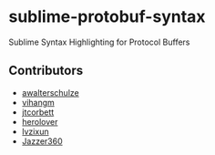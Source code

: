 sublime-protobuf-syntax
=======================

Sublime Syntax Highlighting for Protocol Buffers

Contributors
------------
* [awalterschulze](https://github.com/awalterschulze)
* [vihangm](https://github.com/vihangm)
* [jtcorbett](https://github.com/jtcorbett)
* [herolover](https://github.com/herolover)
* [lvzixun](https://github.com/lvzixun)
* [Jazzer360](https://github.com/Jazzer360)
